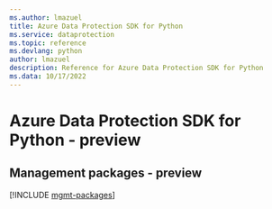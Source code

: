 ```yaml
---
ms.author: lmazuel
title: Azure Data Protection SDK for Python
ms.service: dataprotection
ms.topic: reference
ms.devlang: python
author: lmazuel
description: Reference for Azure Data Protection SDK for Python
ms.data: 10/17/2022
---
```

# Azure Data Protection SDK for Python - preview

## Management packages - preview
[!INCLUDE [mgmt-packages](data-protection-mgmt-index.md)]